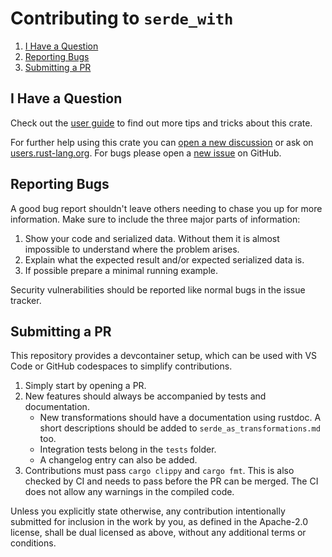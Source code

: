 # Contributing to `serde_with`

1. [I Have a Question](#i-have-a-question)
2. [Reporting Bugs](#reporting-bugs)
3. [Submitting a PR](#submitting-a-pr)

## I Have a Question

Check out the [user guide][user guide] to find out more tips and tricks about this crate.

For further help using this crate you can [open a new discussion](https://github.com/jonasbb/serde_with/discussions/new) or ask on [users.rust-lang.org](https://users.rust-lang.org/).
For bugs please open a [new issue](https://github.com/jonasbb/serde_with/issues/new) on GitHub.

## Reporting Bugs

A good bug report shouldn't leave others needing to chase you up for more information.
Make sure to include the three major parts of information:

1. Show your code and serialized data.
    Without them it is almost impossible to understand where the problem arises.
2. Explain what the expected result and/or expected serialized data is.
3. If possible prepare a minimal running example.

Security vulnerabilities should be reported like normal bugs in the issue tracker.

## Submitting a PR

This repository provides a devcontainer setup, which can be used with VS Code or GitHub codespaces to simplify contributions.

1. Simply start by opening a PR.
2. New features should always be accompanied by tests and documentation.
    * New transformations should have a documentation using rustdoc. A short descriptions should be added to `serde_as_transformations.md` too.
    * Integration tests belong in the `tests` folder.
    * A changelog entry can also be added.
3. Contributions must pass `cargo clippy` and `cargo fmt`.
    This is also checked by CI and needs to pass before the PR can be merged.
    The CI does not allow any warnings in the compiled code.

Unless you explicitly state otherwise, any contribution intentionally submitted
for inclusion in the work by you, as defined in the Apache-2.0 license, shall
be dual licensed as above, without any additional terms or conditions.

[user guide]: https://docs.rs/serde_with/latest/serde_with/guide/index.html
